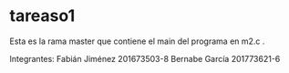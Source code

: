 # tareaso1

Esta es la rama master que contiene el main del programa en m2.c . 

Integrantes:
Fabián Jiménez  201673503-8
Bernabe García	201773621-6





